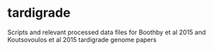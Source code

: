 # tardigrade
Scripts and relevant processed data files for Boothby et al 2015 and Koutsovoulos et al 2015 tardigrade genome papers
